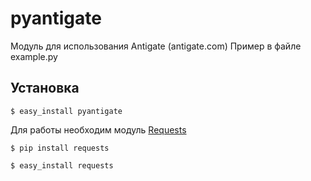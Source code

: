 pyantigate
========

Модуль для использования Antigate (antigate.com)
Пример в файле example.py

Установка
------------
    $ easy_install pyantigate

Для работы необходим модуль [Requests](https://github.com/kennethreitz/requests)

    $ pip install requests

    $ easy_install requests
